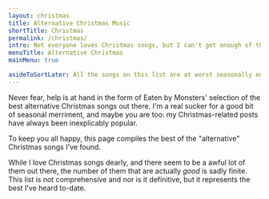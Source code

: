 ```yaml
---
layout: christmas
title: Alternative Christmas Music
shortTitle: Christmas
permalink: /christmas/
intro: Not everyone loves Christmas songs, but I can't get enough of them. Every year we get the same old perennial hits, but most of these aren't as fulfilling as one might hope, musically speaking.
menuTitle: Alternative Christmas
mainMenu: true

asideToSortLater: All the songs on this list are at worst seasonally entertaining, and often pretty good regardless of the time of year, but the select few that follow have risen to a higher level. One benefit of a good Christmas song is that it is infinitely re-usable. At the core of this phenomenon is that at this time of year we're far more willing to be generous to songs that would, in other circumstances, sound dated or trashy. We'll throw caution and taste to the wind precisely because we know they'll be safely locked away again come december 24th. This next selection of songs, however, I wish I could listen to all year round (although, of course, I can't). The Withered Hand offering, in particular, represents the peak of an exceptional career.
---
```


Never fear, help is at hand in the form of Eaten by Monsters' selection of the best alternative Christmas songs out there. I'm a real sucker for a good bit of seasonal merriment, and maybe you are too: my Christmas-related posts have always been inexplicably popular.

To keep you all happy, this page compiles the best of the "alternative" Christmas songs I've found.

While I love Christmas songs dearly, and there seem to be a awful lot of them out there, the number of them that are actually _good_ is sadly finite. This list is not comprehensive and nor is it definitive, but it represents the best I've heard to-date.